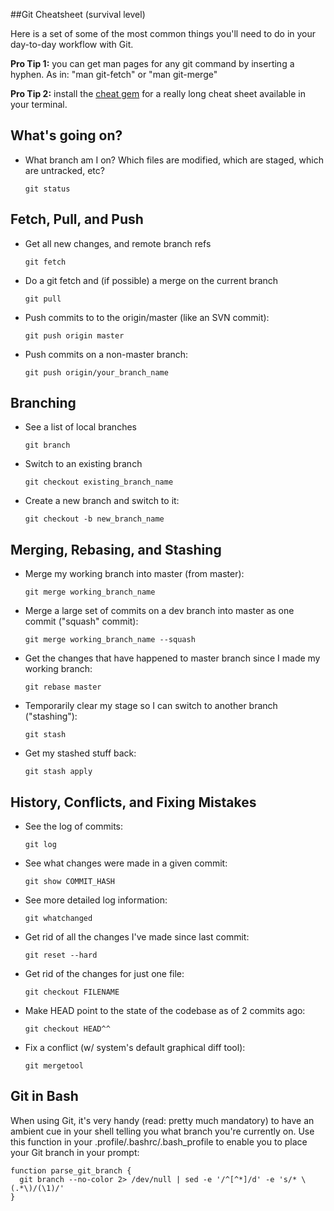 ##Git Cheatsheet (survival level)

Here is a set of some of the most common things you'll need to do in
your day-to-day workflow with Git.

**Pro Tip 1:** you can get man pages for any git command by inserting a hyphen.  As in: "man git-fetch" or "man git-merge"

**Pro Tip 2:** install the [cheat gem](http://cheat.errtheblog.com/) for a really long cheat sheet available in your terminal.

## What's going on?

* What branch am I on? Which files are modified, which are staged, which are untracked, etc?

    `git status`

## Fetch, Pull, and Push

* Get all new changes, and remote branch refs

    `git fetch`

* Do a git fetch and (if possible) a merge on the current branch

    `git pull`

* Push commits to to the origin/master (like an SVN commit):

    `git push origin master`

* Push commits on a non-master branch:

    `git push origin/your_branch_name`

## Branching

* See a list of local branches

    `git branch`

* Switch to an existing branch

    `git checkout existing_branch_name`

* Create a new branch and switch to it:

    `git checkout -b new_branch_name`


## Merging, Rebasing, and Stashing

* Merge my working branch into master (from master):
    
    `git merge working_branch_name`

* Merge a large set of commits on a dev branch into master as one
  commit ("squash" commit):

    `git merge working_branch_name --squash`

* Get the changes that have happened to master branch since I made my
  working branch:

    `git rebase master`

* Temporarily clear my stage so I can switch to another branch
  ("stashing"):

    `git stash`

* Get my stashed stuff back:

    `git stash apply`

## History, Conflicts, and Fixing Mistakes

* See the log of commits:

    `git log`

* See what changes were made in a given commit:

    `git show COMMIT_HASH`

* See more detailed log information:

    `git whatchanged`

* Get rid of all the changes I've made since last commit:
    
    `git reset --hard`

* Get rid of the changes for just one file:

    `git checkout FILENAME`

* Make HEAD point to the state of the codebase as of 2 commits ago:

    `git checkout HEAD^^`

* Fix a conflict (w/ system's default graphical diff tool):

    `git mergetool`


## Git in Bash
When using Git, it's very handy (read: pretty much mandatory) to have an ambient cue in your shell telling you what branch you're currently on.  Use this function in your .profile/.bashrc/.bash_profile to enable you to place your Git branch in your prompt:

````
function parse_git_branch {
  git branch --no-color 2> /dev/null | sed -e '/^[^*]/d' -e 's/* \(.*\)/(\1)/'
}
````